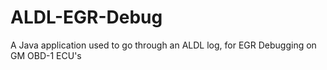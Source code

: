 # ALDL-EGR-Debug
A Java application used to go through an ALDL log, for EGR Debugging on GM OBD-1 ECU's
